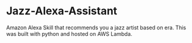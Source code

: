 # Jazz-Alexa-Assistant

Amazon Alexa Skill that recommends you a jazz artist based on era. This was built with python and hosted on AWS Lambda. 
